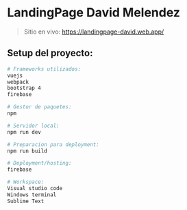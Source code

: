# LandingPage David Melendez

> Sitio en vivo:
https://landingpage-david.web.app/

## Setup del proyecto:

``` bash
# Frameworks utilizados:
vuejs
webpack
bootstrap 4
firebase

# Gestor de paquetes:
npm

# Servidor local:
npm run dev

# Preparacion para deployment:
npm run build

# Deployment/hosting:
firebase

# Workspace:
Visual studio code
Windows terminal
Sublime Text
```

